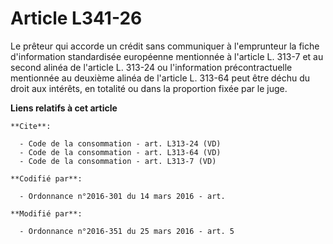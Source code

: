 # Article L341-26

Le prêteur qui accorde un crédit sans communiquer à l'emprunteur la fiche d'information standardisée européenne mentionnée à
l'article L. 313-7 et au second alinéa de l'article L. 313-24 ou l'information précontractuelle mentionnée au deuxième alinéa
de l'article L. 313-64 peut être déchu du droit aux intérêts, en totalité ou dans la proportion fixée par le juge.

**Liens relatifs à cet article**

	**Cite**:

	  - Code de la consommation - art. L313-24 (VD)
	  - Code de la consommation - art. L313-64 (VD)
	  - Code de la consommation - art. L313-7 (VD)

	**Codifié par**:

	  - Ordonnance n°2016-301 du 14 mars 2016 - art.

	**Modifié par**:

	  - Ordonnance n°2016-351 du 25 mars 2016 - art. 5
